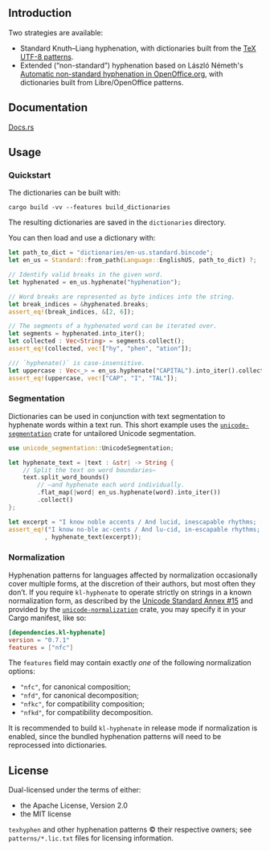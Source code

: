 ## Introduction

Two strategies are available:
- Standard Knuth–Liang hyphenation, with dictionaries built from the [TeX UTF-8 patterns](http://www.ctan.org/tex-archive/language/hyph-utf8).
- Extended (“non-standard”) hyphenation based on László Németh's [Automatic non-standard hyphenation in OpenOffice.org](https://www.tug.org/TUGboat/tb27-1/tb86nemeth.pdf), with dictionaries built from Libre/OpenOffice patterns.

## Documentation

[Docs.rs](https://docs.rs/kl-hyphenate)

## Usage

### Quickstart

The dictionaries can be built with:
```shell
cargo build -vv --features build_dictionaries
```
The resulting dictionaries are saved in the `dictionaries` directory.

You can then load and use a dictionary with:
```rust
let path_to_dict = "dictionaries/en-us.standard.bincode";
let en_us = Standard::from_path(Language::EnglishUS, path_to_dict) ?;

// Identify valid breaks in the given word.
let hyphenated = en_us.hyphenate("hyphenation");

// Word breaks are represented as byte indices into the string.
let break_indices = &hyphenated.breaks;
assert_eq!(break_indices, &[2, 6]);

// The segments of a hyphenated word can be iterated over.
let segments = hyphenated.into_iter();
let collected : Vec<String> = segments.collect();
assert_eq!(collected, vec!["hy", "phen", "ation"]);

/// `hyphenate()` is case-insensitive.
let uppercase : Vec<_> = en_us.hyphenate("CAPITAL").into_iter().collect();
assert_eq!(uppercase, vec!["CAP", "I", "TAL"]);
```

### Segmentation

Dictionaries can be used in conjunction with text segmentation to hyphenate words within a text run. This short example uses the [`unicode-segmentation`](https://crates.io/crates/unicode-segmentation) crate for untailored Unicode segmentation.

```rust
use unicode_segmentation::UnicodeSegmentation;

let hyphenate_text = |text : &str| -> String {
    // Split the text on word boundaries—
    text.split_word_bounds()
        // —and hyphenate each word individually.
        .flat_map(|word| en_us.hyphenate(word).into_iter())
        .collect()
};

let excerpt = "I know noble accents / And lucid, inescapable rhythms; […]";
assert_eq!("I know no-ble ac-cents / And lu-cid, in-escapable rhythms; […]"
          , hyphenate_text(excerpt));
```

### Normalization

Hyphenation patterns for languages affected by normalization occasionally cover multiple forms, at the discretion of their authors, but most often they don’t. If you require `kl-hyphenate` to operate strictly on strings in a known normalization form, as described by the [Unicode Standard Annex #15](http://unicode.org/reports/tr15/) and provided by the [`unicode-normalization`](https://github.com/unicode-rs/unicode-normalization) crate, you may specify it in your Cargo manifest, like so:

```toml
[dependencies.kl-hyphenate]
version = "0.7.1"
features = ["nfc"]
```

The `features` field may contain exactly *one* of the following normalization options:

- `"nfc"`, for canonical composition;
- `"nfd"`, for canonical decomposition;
- `"nfkc"`, for compatibility composition;
- `"nfkd"`, for compatibility decomposition.

It is recommended to build `kl-hyphenate` in release mode if normalization is enabled, since the bundled hyphenation patterns will need to be reprocessed into dictionaries.

## License

Dual-licensed under the terms of either:
  - the Apache License, Version 2.0
  - the MIT license

`texhyphen` and other hyphenation patterns © their respective owners; see `patterns/*.lic.txt` files for licensing information.
